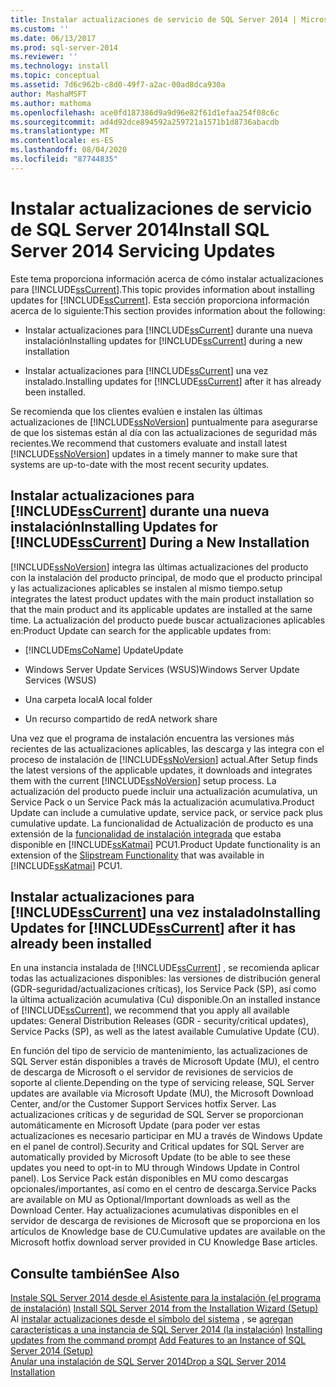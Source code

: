 ```yaml
---
title: Instalar actualizaciones de servicio de SQL Server 2014 | Microsoft Docs
ms.custom: ''
ms.date: 06/13/2017
ms.prod: sql-server-2014
ms.reviewer: ''
ms.technology: install
ms.topic: conceptual
ms.assetid: 7d6c962b-c8d0-49f7-a2ac-00ad8dca930a
author: MashaMSFT
ms.author: mathoma
ms.openlocfilehash: ace0fd187386d9a9d96e82f61d1efaa254f08c6c
ms.sourcegitcommit: ad4d92dce894592a259721a1571b1d8736abacdb
ms.translationtype: MT
ms.contentlocale: es-ES
ms.lasthandoff: 08/04/2020
ms.locfileid: "87744835"
---
```

# <a name="install-sql-server-2014-servicing-updates"></a><span data-ttu-id="12cca-102">Instalar actualizaciones de servicio de SQL Server 2014</span><span class="sxs-lookup"><span data-stu-id="12cca-102">Install SQL Server 2014 Servicing Updates</span></span>
  <span data-ttu-id="12cca-103">Este tema proporciona información acerca de cómo instalar actualizaciones para [!INCLUDE[ssCurrent](../../includes/sscurrent-md.md)].</span><span class="sxs-lookup"><span data-stu-id="12cca-103">This topic provides information about installing updates for [!INCLUDE[ssCurrent](../../includes/sscurrent-md.md)].</span></span> <span data-ttu-id="12cca-104">Esta sección proporciona información acerca de lo siguiente:</span><span class="sxs-lookup"><span data-stu-id="12cca-104">This section provides information about the following:</span></span>  
  
-   <span data-ttu-id="12cca-105">Instalar actualizaciones para [!INCLUDE[ssCurrent](../../includes/sscurrent-md.md)] durante una nueva instalación</span><span class="sxs-lookup"><span data-stu-id="12cca-105">Installing updates for [!INCLUDE[ssCurrent](../../includes/sscurrent-md.md)] during a new installation</span></span>  
  
-   <span data-ttu-id="12cca-106">Instalar actualizaciones para [!INCLUDE[ssCurrent](../../includes/sscurrent-md.md)] una vez instalado.</span><span class="sxs-lookup"><span data-stu-id="12cca-106">Installing updates for [!INCLUDE[ssCurrent](../../includes/sscurrent-md.md)] after it has already been installed.</span></span>  
  
 <span data-ttu-id="12cca-107">Se recomienda que los clientes evalúen e instalen las últimas actualizaciones de [!INCLUDE[ssNoVersion](../../includes/ssnoversion-md.md)] puntualmente para asegurarse de que los sistemas están al día con las actualizaciones de seguridad más recientes.</span><span class="sxs-lookup"><span data-stu-id="12cca-107">We recommend that customers evaluate and install latest [!INCLUDE[ssNoVersion](../../includes/ssnoversion-md.md)] updates in a timely manner to make sure that systems are up-to-date with the most recent security updates.</span></span>  
  
## <a name="installing-updates-for-sscurrent-during-a-new-installation"></a><span data-ttu-id="12cca-108">Instalar actualizaciones para [!INCLUDE[ssCurrent](../../includes/sscurrent-md.md)] durante una nueva instalación</span><span class="sxs-lookup"><span data-stu-id="12cca-108">Installing Updates for [!INCLUDE[ssCurrent](../../includes/sscurrent-md.md)] During a New Installation</span></span>  
 [!INCLUDE[ssNoVersion](../../includes/ssnoversion-md.md)] <span data-ttu-id="12cca-109">integra las últimas actualizaciones del producto con la instalación del producto principal, de modo que el producto principal y las actualizaciones aplicables se instalen al mismo tiempo.</span><span class="sxs-lookup"><span data-stu-id="12cca-109">setup integrates the latest product updates with the main product installation so that the main product and its applicable updates are installed at the same time.</span></span> <span data-ttu-id="12cca-110">La actualización del producto puede buscar actualizaciones aplicables en:</span><span class="sxs-lookup"><span data-stu-id="12cca-110">Product Update can search for the applicable updates from:</span></span>  
  
-   [!INCLUDE[msCoName](../../includes/msconame-md.md)] <span data-ttu-id="12cca-111">Update</span><span class="sxs-lookup"><span data-stu-id="12cca-111">Update</span></span>  
  
-   <span data-ttu-id="12cca-112">Windows Server Update Services (WSUS)</span><span class="sxs-lookup"><span data-stu-id="12cca-112">Windows Server Update Services (WSUS)</span></span>  
  
-   <span data-ttu-id="12cca-113">Una carpeta local</span><span class="sxs-lookup"><span data-stu-id="12cca-113">A local folder</span></span>  
  
-   <span data-ttu-id="12cca-114">Un recurso compartido de red</span><span class="sxs-lookup"><span data-stu-id="12cca-114">A network share</span></span>  
  
 <span data-ttu-id="12cca-115">Una vez que el programa de instalación encuentra las versiones más recientes de las actualizaciones aplicables, las descarga y las integra con el proceso de instalación de [!INCLUDE[ssNoVersion](../../includes/ssnoversion-md.md)] actual.</span><span class="sxs-lookup"><span data-stu-id="12cca-115">After Setup finds the latest versions of the applicable updates, it downloads and integrates them with the current [!INCLUDE[ssNoVersion](../../includes/ssnoversion-md.md)] setup process.</span></span> <span data-ttu-id="12cca-116">La actualización del producto puede incluir una actualización acumulativa, un Service Pack o un Service Pack más la actualización acumulativa.</span><span class="sxs-lookup"><span data-stu-id="12cca-116">Product Update can include a cumulative update, service pack, or service pack plus cumulative update.</span></span> <span data-ttu-id="12cca-117">La funcionalidad de Actualización de producto es una extensión de la [funcionalidad de instalación integrada](https://go.microsoft.com/fwlink/?LinkId=219945) que estaba disponible en [!INCLUDE[ssKatmai](../../includes/sskatmai-md.md)] PCU1.</span><span class="sxs-lookup"><span data-stu-id="12cca-117">Product Update functionality is an extension of the [Slipstream Functionality](https://go.microsoft.com/fwlink/?LinkId=219945) that was available in [!INCLUDE[ssKatmai](../../includes/sskatmai-md.md)] PCU1.</span></span>  
  
## <a name="installing-updates-for-sscurrent-after-it-has-already-been-installed"></a><span data-ttu-id="12cca-118">Instalar actualizaciones para [!INCLUDE[ssCurrent](../../includes/sscurrent-md.md)] una vez instalado</span><span class="sxs-lookup"><span data-stu-id="12cca-118">Installing Updates for [!INCLUDE[ssCurrent](../../includes/sscurrent-md.md)] after it has already been installed</span></span>  
 <span data-ttu-id="12cca-119">En una instancia instalada de [!INCLUDE[ssCurrent](../../includes/sscurrent-md.md)] , se recomienda aplicar todas las actualizaciones disponibles: las versiones de distribución general (GDR-seguridad/actualizaciones críticas), los Service Pack (SP), así como la última actualización acumulativa (Cu) disponible.</span><span class="sxs-lookup"><span data-stu-id="12cca-119">On an installed instance of [!INCLUDE[ssCurrent](../../includes/sscurrent-md.md)], we recommend that you apply all available updates: General Distribution Releases (GDR - security/critical updates), Service Packs (SP), as well as the latest available Cumulative Update (CU).</span></span>  
  
 <span data-ttu-id="12cca-120">En función del tipo de servicio de mantenimiento, las actualizaciones de SQL Server están disponibles a través de Microsoft Update (MU), el centro de descarga de Microsoft o el servidor de revisiones de servicios de soporte al cliente.</span><span class="sxs-lookup"><span data-stu-id="12cca-120">Depending on the type of servicing release, SQL Server updates are available via Microsoft Update (MU), the Microsoft Download Center, and/or the Customer Support Services hotfix Server.</span></span> <span data-ttu-id="12cca-121">Las actualizaciones críticas y de seguridad de SQL Server se proporcionan automáticamente en Microsoft Update (para poder ver estas actualizaciones es necesario participar en MU a través de Windows Update en el panel de control).</span><span class="sxs-lookup"><span data-stu-id="12cca-121">Security and Critical updates for SQL Server are automatically provided by Microsoft Update (to be able to see these updates you need to opt-in to MU through Windows Update in Control panel).</span></span> <span data-ttu-id="12cca-122">Los Service Pack están disponibles en MU como descargas opcionales/importantes, así como en el centro de descarga.</span><span class="sxs-lookup"><span data-stu-id="12cca-122">Service Packs are available on MU as Optional/Important downloads as well as the Download Center.</span></span> <span data-ttu-id="12cca-123">Hay actualizaciones acumulativas disponibles en el servidor de descarga de revisiones de Microsoft que se proporciona en los artículos de Knowledge base de CU.</span><span class="sxs-lookup"><span data-stu-id="12cca-123">Cumulative updates are available on the Microsoft hotfix download server provided in CU Knowledge Base articles.</span></span>  
  
## <a name="see-also"></a><span data-ttu-id="12cca-124">Consulte también</span><span class="sxs-lookup"><span data-stu-id="12cca-124">See Also</span></span>  
 <span data-ttu-id="12cca-125">[Instale SQL Server 2014 desde el Asistente para la instalación &#40;el programa de instalación&#41;](install-sql-server-from-the-installation-wizard-setup.md) </span><span class="sxs-lookup"><span data-stu-id="12cca-125">[Install SQL Server 2014 from the Installation Wizard &#40;Setup&#41;](install-sql-server-from-the-installation-wizard-setup.md) </span></span>  
 <span data-ttu-id="12cca-126">Al [instalar actualizaciones desde el símbolo del sistema](installing-updates-from-the-command-prompt.md) , se [agregan características a una instancia de SQL Server 2014 &#40;la instalación&#41;](add-features-to-an-instance-of-sql-server-setup.md) </span><span class="sxs-lookup"><span data-stu-id="12cca-126">[Installing updates from the command prompt](installing-updates-from-the-command-prompt.md) [Add Features to an Instance of SQL Server 2014 &#40;Setup&#41;](add-features-to-an-instance-of-sql-server-setup.md) </span></span>  
 [<span data-ttu-id="12cca-127">Anular una instalación de SQL Server 2014</span><span class="sxs-lookup"><span data-stu-id="12cca-127">Drop a SQL Server 2014 Installation</span></span>](repair-a-failed-sql-server-installation.md)  
  
  

